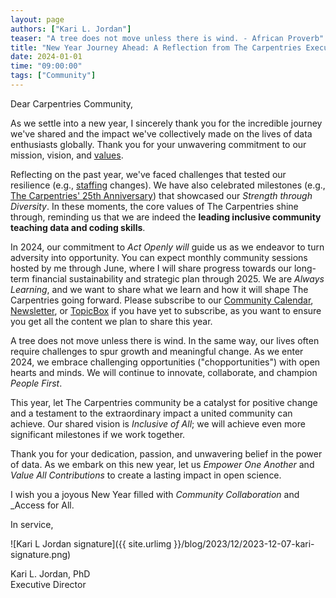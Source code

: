 ```yaml
---
layout: page
authors: ["Kari L. Jordan"]
teaser: "A tree does not move unless there is wind. - African Proverb"
title: "New Year Journey Ahead: A Reflection from The Carpentries Executive Director"
date: 2024-01-01
time: "09:00:00"
tags: ["Community"]
---
```

Dear Carpentries Community,

As we settle into a new year, I sincerely thank you for the incredible journey we've shared and the impact we've collectively made on the lives of data enthusiasts globally. Thank you for your unwavering commitment to our mission, vision, and [values](https://carpentries.org/values/). 

Reflecting on the past year, we've faced challenges that tested our resilience (e.g., [staffing](https://carpentries.org/blog/2023/12/saying-farewell-to-seven-carpentries-core-team-members/) changes). We have also celebrated milestones (e.g., [The Carpentries' 25th Anniversary](https://carpentries.org/posts-by-tags/#blog-tag-carpentries25)) that showcased our _Strength through Diversity_. In these moments, the core values of The Carpentries shine through, reminding us that we are indeed the __leading inclusive community teaching data and coding skills__.

In 2024, our commitment to _Act Openly will_ guide us as we endeavor to turn adversity into opportunity. You can expect monthly community sessions hosted by me through June, where I will share progress towards our long-term financial sustainability and strategic plan through 2025. We are _Always Learning_, and we want to share what we learn and how it will shape The Carpentries going forward. Please subscribe to our [Community Calendar](https://carpentries.org/community/#community-events), [Newsletter](https://carpentries.org/newsletter/), or [TopicBox](https://carpentries.topicbox.com/groups/discuss) if you have yet to subscribe, as you want to ensure you get all the content we plan to share this year.

A tree does not move unless there is wind. In the same way, our lives often require challenges to spur growth and meaningful change. As we enter 2024, we embrace challenging opportunities ("chopportunities") with open hearts and minds. We will continue to innovate, collaborate, and champion _People First_.

This year, let The Carpentries community be a catalyst for positive change and a testament to the extraordinary impact a united community can achieve. Our shared vision is _Inclusive of All_; we will achieve even more significant milestones if we work together.

Thank you for your dedication, passion, and unwavering belief in the power of data. As we embark on this new year, let us _Empower One Another_ and _Value All Contributions_ to create a lasting impact in open science.

I wish you a joyous New Year filled with _Community Collaboration_ and  _Access for All.

In service,

![Kari L Jordan signature]({{ site.urlimg }}/blog/2023/12/2023-12-07-kari-signature.png)

Kari L. Jordan, PhD   
Executive Director


